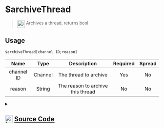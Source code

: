 # $archiveThread
> <img align="top" src="https://upload.wikimedia.org/wikipedia/commons/thumb/e/e4/Infobox_info_icon.svg/160px-Infobox_info_icon.svg.png?20150409153300" alt="image" width="25" height="auto"> Archives a thread, returns bool
## Usage
```
$archiveThread[channel ID;reason]
```
| Name | Type | Description | Required | Spread
| :---: | :---: | :---: | :---: | :---: |
channel ID | Channel | The thread to archive | Yes | No
reason | String | The reason to archive this thread | No | No
<details>
<summary>
    
## <img align="top" src="https://cdn4.iconfinder.com/data/icons/iconsimple-logotypes/512/github-512.png" alt="image" width="25" height="auto">  [Source Code](https://github.com/tryforge/ForgeScript-V2/blob/main/src/native/archiveThread.ts)
    
</summary>
    
```ts
import { BaseChannel, ThreadChannel } from "discord.js"
import { ArgType, NativeFunction, Return } from "../structures"
import noop from "../functions/noop"

export default new NativeFunction({
    name: "$archiveThread",
    description: "Archives a thread, returns bool",
    brackets: true,
    unwrap: true,
    args: [
        {
            name: "channel ID",
            description: "The thread to archive",
            rest: false,
            required: true,
            type: ArgType.Channel,
            check: (i: BaseChannel) => i.isThread()
        },
        {
            name: "reason",
            description: "The reason to archive this thread",
            rest: false,
            type: ArgType.String
        }
    ],
    async execute(ctx, [ channel, reason ]) {
        const thread = channel as ThreadChannel

        const success = await thread.setArchived(true, reason || undefined).catch(noop)

        return Return.success(
            !!success
        )
    },
})
```
    
</details>